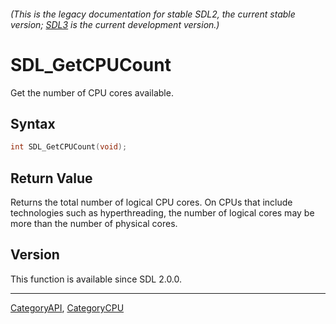###### (This is the legacy documentation for stable SDL2, the current stable version; [SDL3](https://wiki.libsdl.org/SDL3/) is the current development version.)
# SDL_GetCPUCount

Get the number of CPU cores available.

## Syntax

```c
int SDL_GetCPUCount(void);

```

## Return Value

Returns the total number of logical CPU cores. On CPUs that include
technologies such as hyperthreading, the number of logical cores may be
more than the number of physical cores.

## Version

This function is available since SDL 2.0.0.

----
[CategoryAPI](CategoryAPI), [CategoryCPU](CategoryCPU)


